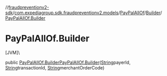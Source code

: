 //[fraudpreventionv2-sdk](../../../../index.md)/[com.expediagroup.sdk.fraudpreventionv2.models](../../index.md)/[PayPalAllOf](../index.md)/[Builder](index.md)/[PayPalAllOf.Builder](-pay-pal-all-of.-builder.md)

# PayPalAllOf.Builder

[JVM]\

public [PayPalAllOf.Builder](index.md)[PayPalAllOf.Builder](-pay-pal-all-of.-builder.md)([String](https://docs.oracle.com/javase/8/docs/api/java/lang/String.html)payerId, [String](https://docs.oracle.com/javase/8/docs/api/java/lang/String.html)transactionId, [String](https://docs.oracle.com/javase/8/docs/api/java/lang/String.html)merchantOrderCode)
